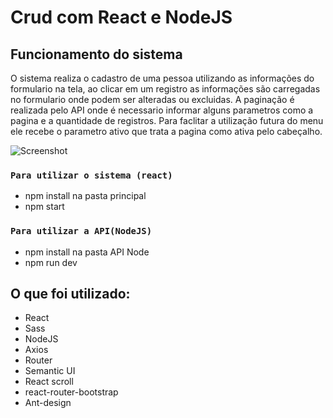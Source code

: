 # Crud com React e NodeJS

## Funcionamento do sistema
O sistema realiza o cadastro de uma pessoa utilizando as informações do formulario na tela, ao clicar em um registro as informações são carregadas no formulario onde podem ser alteradas ou excluidas.
A paginação é realizada pelo API onde é necessario informar alguns parametros como a pagina e a quantidade de registros.
Para faclitar a utilização futura do menu ele recebe o parametro ativo que trata a pagina como ativa pelo cabeçalho.

![Screenshot](https://raw.githubusercontent.com/taisspadotin/cadastro_crud_react_node/master/imagens/Sem%20t%C3%ADtulo.jpg)

### `Para utilizar o sistema (react)`
- npm install na pasta principal
- npm start

### `Para utilizar a API(NodeJS)`
- npm install na pasta API Node
- npm run dev


## O que foi utilizado:
- React
- Sass
- NodeJS
- Axios
- Router
- Semantic UI
- React scroll
- react-router-bootstrap
- Ant-design
